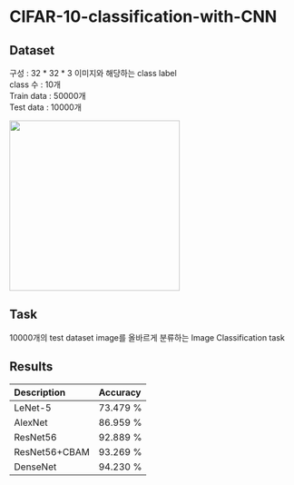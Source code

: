 # CIFAR-10-classification-with-CNN

## Dataset
구성 : 32 * 32 * 3 이미지와 해당하는 class label  
class 수 : 10개  
Train data : 50000개  
Test data : 10000개

<img src="https://user-images.githubusercontent.com/108858246/231073707-c2f3951c-e72c-4f69-910e-c13471ffc159.png" width="300" height="300"/>

## Task
10000개의 test dataset image를 올바르게 분류하는 Image Classification task

## Results
| Description | Accuracy |
| :---     |   :--- |
| LeNet-5   | 73.479 % |
| AlexNet   | 86.959 % |
| ResNet56   | 92.889 % |
| ResNet56+CBAM   | 93.269 % |
| DenseNet  | 94.230 % |
